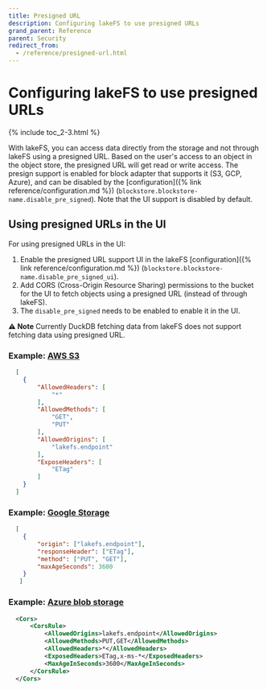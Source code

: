 ```yaml
---
title: Presigned URL
description: Configuring lakeFS to use presigned URLs
grand_parent: Reference
parent: Security
redirect_from:
  - /reference/presigned-url.html
---
```


# Configuring lakeFS to use presigned URLs

{% include toc_2-3.html %}

With lakeFS, you can access data directly from the storage and not through lakeFS using a presigned URL.
Based on the user's access to an object in the object store, the presigned URL will get read or write access.
The presign support is enabled for block adapter that supports it (S3, GCP, Azure), and can be disabled by the [configuration]({% link reference/configuration.md %}) (`blockstore.blockstore-name.disable_pre_signed`). Note that the UI support is disabled by default.

## Using presigned URLs in the UI
For using presigned URLs in the UI:
1. Enable the presigned URL support UI in the lakeFS [configuration]({% link reference/configuration.md %}) (`blockstore.blockstore-name.disable_pre_signed_ui`).
2. Add CORS (Cross-Origin Resource Sharing) permissions to the bucket for the UI to fetch objects using a presigned URL (instead of through lakeFS).
3. The `disable_pre_signed` needs to be enabled to enable it in the UI.

**⚠️ Note** Currently DuckDB fetching data from lakeFS does not support fetching data using presigned URL.

### Example: [AWS S3](https://docs.aws.amazon.com/AmazonS3/latest/userguide/enabling-cors-examples.html)

```json
  [
    {
        "AllowedHeaders": [
            "*"
        ],
        "AllowedMethods": [
            "GET",
            "PUT"
        ],
        "AllowedOrigins": [
            "lakefs.endpoint"
        ],
        "ExposeHeaders": [
            "ETag"
        ]
    }
  ]
```


### Example: [Google Storage](https://cloud.google.com/storage/docs/using-cors)

```json
  [
    {
        "origin": ["lakefs.endpoint"],
        "responseHeader": ["ETag"],
        "method": ["PUT", "GET"],
        "maxAgeSeconds": 3600
    }
   ]
```


### Example: [Azure blob storage](https://learn.microsoft.com/en-us/rest/api/storageservices/cross-origin-resource-sharing--cors--support-for-the-azure-storage-services)

```xml
  <Cors>
      <CorsRule>  
          <AllowedOrigins>lakefs.endpoint</AllowedOrigins>  
          <AllowedMethods>PUT,GET</AllowedMethods>  
          <AllowedHeaders>*</AllowedHeaders>  
          <ExposedHeaders>ETag,x-ms-*</ExposedHeaders>  
          <MaxAgeInSeconds>3600</MaxAgeInSeconds>  
      </CorsRule>  
  </Cors>
```

